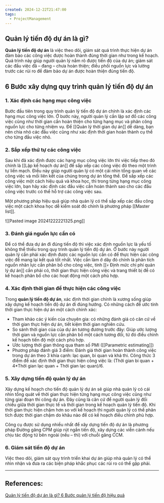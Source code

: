 ```yaml
---
created: 2024-12-22T21:47:00
tags:
  - ProjectManagement
---
```

## Quản lý tiến độ dự án là gì?

**Quản lý tiến độ dự án** là việc theo dõi, giám sát quá trình thực hiện dự án đảm bảo các công việc được hoàn thành đúng thời gian như trong kế hoạch. Quá trình này giúp người quản lý nắm rõ được tiến độ của dự án; giám sát các đầu việc đã – đang – chưa hoàn thiện; điều phối nguồn lực và lường trước các rủi ro để đảm bảo dự án được hoàn thiện đúng tiến độ.

## 6 Bước xây dựng quy trình quản lý tiến độ dự án

### 1. Xác định các hạng mục công việc

Bước đầu tiên trong quy trình quản lý tiến độ dự án chính là xác định các hạng mục công việc lớn. Ở bước này, người quản lý cần lập sơ đồ các công việc cũng như thời gian cần hoàn thiện cho từng hạng mục và phân công nguồn lực cho từng nhiệm vụ. Để [[Quản lý thời gian dự án]] dễ dàng, bạn nên chia nhỏ các đầu việc cũng như xác định thời gian hoàn thành cụ thể cho từng đầu việc nhỏ.

### 2. Sắp xếp thứ tự các công việc

Sau khi đã xác định được các hạng mục công việc lớn thì việc tiếp theo đó chính là [[Lập kế hoạch dự án]] để sắp xếp các công việc đó theo một trình tự liền mạch. Điều này giúp người quản lý có một cái nhìn tổng quan về các công việc và mối liên kết của chúng trong dự án tổng thể. Để sắp xếp các công việc một cách hiệu quả và khoa học, thì trong từng hạng mục công việc lớn, bạn hãy xác định các đầu việc cần hoàn thành sao cho các đầu công việc trước có thể hỗ trợ các công việc sau.

Một phương pháp hiệu quả giúp nhà quản lý có thể sắp xếp các đầu công việc một cách khoa học dễ kiểm soát đó chính là phương pháp [[Master list]].

![[Pasted image 20241222221325.png]]

### 3. Đánh giá nguồn lực cần có

Để có thể đưa dự án đi đúng tiến độ thì việc xác định nguồn lực là yếu tố không thể thiếu trong quy trình quản lý tiến độ dự án. Ở bước này người quản lý cần phải xác định được các nguồn lực cần có để thực hiện các công việc để mang lại kết quả tốt nhất. Việc cần làm ở dây đó chính là phân tích nguồn nhân lực cần phân bổ cho công việc, tính [[💀 Định mức chi phí quản lý dự án]] cần phải có, thời gian thực hiện công việc và trang thiết bị để có kế hoạch phân bổ cho các hoạt động một cách phù hợp.

### 4. Xác định thời gian để thực hiện các công việc

Trong **quản lý tiến độ dự án**, xác định thời gian chính là xương sống giúp xây dựng kế hoạch tiến độ dự án đi đúng hướng. Có những cách để ước tính thời gian thực hiện dự án một cách chính xác:

- Tham khảo các ý kiến của chuyên gia: có những đánh giá có căn cứ về thời gian thực hiện dự án, tiết kiệm thời gian nghiên cứu.
- So sánh thời gian của của dự án tương đương trước đây: Giúp ước lượng thời gian và nguồn lực cần phân bổ một cách tương đối, từ đó điều chỉnh kế hoạch tiến độ một cách phù hợp.
- Ước lượng thời gian thông qua tham số PMI ([[Parametric estimating]])
- Phương pháp đánh giá 3 điểm: Đánh giá thời gian hoàn thành công việc trong dự án theo 3 khía cạnh: lạc quan, bi quan và khả thi. Công thức 3 điểm để xác định thời gian thực hiện công việc là: (Thời gian bi quan + 4*Thời gian lạc quan + Thời gian lạc quan)/6.

### 5. Xây dựng tiến độ quản lý dự án

Xây dựng kế hoạch cho tiến độ quản lý dự án sẽ giúp nhà quản lý có cái nhìn tổng quát về thời gian thực hiện từng hạng mục công việc cũng như từng giai đoạn thi công dự án. Đây cũng là căn cứ để người quản lý đối chiếu giữa thời gian thực tế và thời gian trong kế hoạch quản lý tiến độ. Khi thời gian thực hiện chậm hơn so với kế hoạch thì người quản lý có thể phân tích được thời gian chậm do khâu nào để có kế hoạch điều chỉnh phù hợp.

Công cụ được sử dụng nhiều nhất để xây dựng tiến độ dự án là phương pháp Đường găng CPM giúp rút ngắn tiến độ, xây dựng các viễn cảnh nếu chịu tác động từ bên ngoài (nếu – thì) với chuỗi găng CCM.

### 6. Giám sát tiến độ dự án

Việc theo dõi, giám sát quy trình triển khai dự án giúp nhà quản lý có thể nhìn nhận và đưa ra các biện pháp khắc phục các rủi ro có thể gặp phải.

---
## References:

[Quản lý tiến độ dự án là gì? 6 Bước quản lý tiến độ hiệu quả](https://1office.vn/quan-ly-tien-do-du-an)